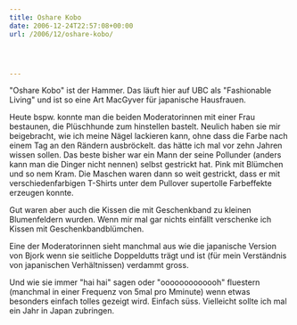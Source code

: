 ```yaml
---
title: Oshare Kobo
date: 2006-12-24T22:57:08+00:00
url: /2006/12/oshare-kobo/




---
```

"Oshare Kobo" ist der Hammer. Das läuft hier auf UBC als "Fashionable Living" und ist so eine Art MacGyver für japanische Hausfrauen.

Heute bspw. konnte man die beiden Moderatorinnen mit einer Frau bestaunen, die Plüschhunde zum hinstellen bastelt. Neulich haben sie mir beigebracht, wie ich meine Nägel lackieren kann, ohne dass die Farbe nach einem Tag an den Rändern ausbröckelt. das hätte ich mal vor zehn Jahren wissen sollen. Das beste bisher war ein Mann der seine Pollunder (anders kann man die Dinger nicht nennen) selbst gestrickt hat. Pink mit Blümchen und so nem Kram. Die Maschen waren dann so weit gestrickt, dass er mit verschiedenfarbigen T-Shirts unter dem Pullover supertolle Farbeffekte erzeugen konnte.

Gut waren aber auch die Kissen die mit Geschenkband zu kleinen Blumenfeldern wurden. Wenn mir mal gar nichts einfällt verschenke ich Kissen mit Geschenkbandblümchen.

Eine der Moderatorinnen sieht manchmal aus wie die japanische Version von Bjork wenn sie seitliche Doppeldutts trägt und ist (für mein Verständnis von japanischen Verhältnissen) verdammt gross.

Und wie sie immer "hai hai" sagen oder "ooooooooooooh" fluestern (manchmal in einer Frequenz von 5mal pro Mminute) wenn etwas besonders einfach tolles gezeigt wird. Einfach süss. Vielleicht sollte ich mal ein Jahr in Japan zubringen.
